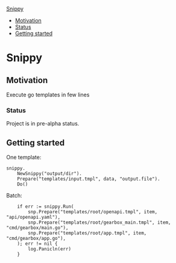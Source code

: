 [Snippy](#Snippy)

- [Motivation](#motivation)
- [Status](#status)
- [Getting started](#getting-started)

# Snippy

## Motivation

Execute go templates in few lines

### Status

Project is in pre-alpha status.

## Getting started

One template:

```
snippy.
    NewSnippy("output/dir").
    Prepare("templates/input.tmpl", data, "output.file").
    Do()
```

Batch:

```
	if err := snippy.Run(
		snp.Prepare("templates/root/openapi.tmpl", item, "api/openapi.yaml"),
		snp.Prepare("templates/root/gearbox_main.tmpl", item, "cmd/gearbox/main.go"),
		snp.Prepare("templates/root/app.tmpl", item, "cmd/gearbox/app.go"),
	); err != nil {
		log.Panicln(err)
	}
```
